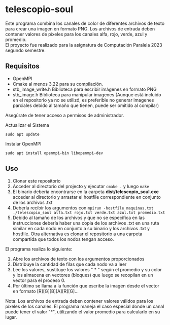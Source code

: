 # telescopio-soul

Este programa combina los canales de color de diferentes archivos de texto para crear una imagen en formato PNG. Los archivos de entrada deben contener valores de píxeles para los canales alfa, rojo, verde, azul y promedio.  
El proyecto fue realizado para la asignatura de Computación Paralela 2023 segundo semestre.

## Requisitos 
- OpenMPI  
- Cmake al menos 3.22 para su compilación.  
- stb_image_write.h Biblioteca para escribir imágenes en formato PNG  
- stb_image.h       Biblioteca para manipular imagenes  (Aunque está incluido en el repositorio ya no se utilizó, es preferible no generar imagenes parciales debido al tamaño que tienen, puede ser omitido al compilar)

Asegúrate de tener acceso a permisos de administrador.

Actualizar el Sistema

```sudo apt update```

Instalar OpenMPI

```sudo apt install openmpi-bin libopenmpi-dev```  

## Uso

1. Clonar este repositorio
2. Acceder al directorio del projecto y ejecutar ```cmake .``` y luego ```make```
3. El binario debería encontrarse en la carpeta **dist/telescopio_soul.exe** acceder al directorio y arrastar el hostfile correspondiente en conjunto de los archivos .txt
5. Debería recibir los argumentos con ```mpirun -hostfile maquinas.txt ./telescopio_soul alfa.txt rojo.txt verde.txt azul.txt promedio.txt```
6. Debido al tamaño de los archivos y que no se especifica en las instrucciones debería haber una copia de los archivos .txt en una ruta similar en cada nodo en conjunto a su binario y los archivos .txt y hostfile. Otra alternativa es clonar el repositorio a una carpeta compartida que todos los nodos tengan acceso.

El programa realiza lo siguiente:  
1. Abre los archivos de texto con los argumentos proporcionados  
2. Distribuye la cantidad de filas que cada nodo va a leer
3. Lee los valores, sustituye los valores " * " según el promedio y su color y los almacena en vectores (bloques) que luego se recopilan en un vector para el proceso 0.
4. Por último se llama a la función que escribe la imagen desde el vector en formato [R][G][B][A][R][G]...
 
Nota: Los archivos de entrada deben contener valores válidos para los píxeles de los canales. El programa maneja el caso especial donde un canal puede tener el valor "*", utilizando el valor promedio para calcularlo en su lugar.










